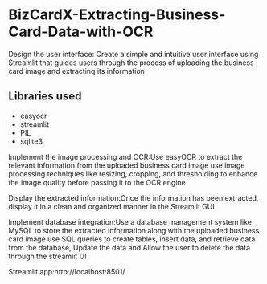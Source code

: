 # BizCardX-Extracting-Business-Card-Data-with-OCR

Design the user interface: Create a simple and intuitive user interface using Streamlit that guides users through the process of uploading the business card image and extracting its information

## Libraries used
- easyocr
- streamlit
- PIL
- sqlite3

Implement the image processing and OCR:Use easyOCR to extract the relevant information from the uploaded business card image use image processing techniques like resizing, cropping, and thresholding to enhance the image quality before passing it to the OCR engine

Display the extracted information:Once the information has been extracted, display it in a clean and organized manner in the Streamlit GUI

Implement database integration:Use a database management system like MySQL to store the extracted information along with the uploaded business card image use SQL queries to create tables, insert data, and retrieve data from the database, Update the data and Allow the user to delete the data through the streamlit UI

Streamlit app:http://localhost:8501/
